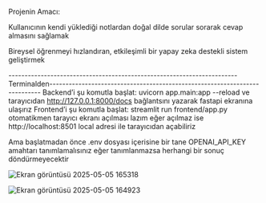 Projenin Amacı:

Kullanıcının kendi yüklediği notlardan doğal dilde sorular sorarak cevap almasını sağlamak

Bireysel öğrenmeyi hızlandıran, etkileşimli bir yapay zeka destekli sistem geliştirmek

-----------------------------------------------------------------------Terminalden---------------------------------------------------------------------------
Backend’i şu komutla başlat: uvicorn app.main:app --reload ve tarayıcıdan http://127.0.0.1:8000/docs bağlantsını yazarak  fastapi ekranına ulaşırız 
Frontend’i şu komutla başlat: streamlit run frontend/app.py otomatikmen tarayıcı ekranı açılması lazım eğer açılmaz ise http://localhost:8501 local adresi ile tarayıcıdan açabiliriz
  
Ama başlatmadan önce .env dosyası içerisine bir tane OPENAI_API_KEY amahtarı tanımlamalısınız eğer tanımlanmazsa herhangi bir sonuç döndürmeyecektir

![Ekran görüntüsü 2025-05-05 165318](https://github.com/user-attachments/assets/0159ce17-7fac-4f7d-ae04-7855ec5d5fe1)

![Ekran görüntüsü 2025-05-05 164923](https://github.com/user-attachments/assets/3f59be29-d8d3-4fd1-873c-51895e26679a)

